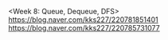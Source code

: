 <Week 8: Queue, Dequeue, DFS> <br>
https://blog.naver.com/kks227/220781851401 <br>
https://blog.naver.com/kks227/220785731077
